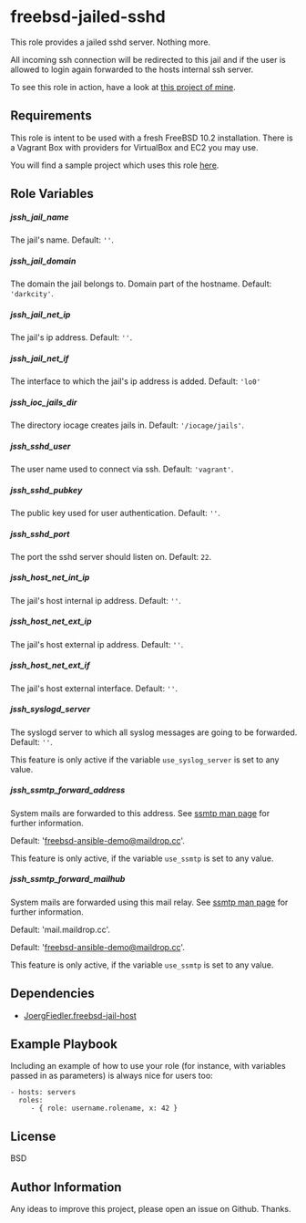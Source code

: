 freebsd-jailed-sshd
=========

This role provides a jailed sshd server. Nothing more.

All incoming ssh connection will be redirected to this jail and if the user is allowed to login again forwarded to the hosts internal ssh server.

To see this role in action, have a look at [this project of mine](https://github.com/JoergFiedler/freebsd-ansible-demo).

Requirements
------------

This role is intent to be used with a fresh FreeBSD 10.2 installation. There is a Vagrant Box with providers for VirtualBox and EC2 you may use.

You will find a sample project which uses this role [here](https://github.com/JoergFiedler/freebsd-ansible-demo).

Role Variables
--------------

##### jssh_jail_name

The jail's name. Default: `''`.

##### jssh_jail_domain

The domain the jail belongs to. Domain part of the hostname. Default: `'darkcity'`.

##### jssh_jail_net_ip

The jail's ip address. Default: `''`.

##### jssh_jail_net_if

The interface to which the jail's ip address is added. Default: `'lo0'`

##### jssh_ioc_jails_dir

The directory iocage creates jails in. Default: `'/iocage/jails'`.

##### jssh_sshd_user

The user name used to connect via ssh. Default: `'vagrant'`.

##### jssh_sshd_pubkey

The public key used for user authentication. Default: `''`.

##### jssh_sshd_port

The port the sshd server should listen on. Default: `22`.

##### jssh_host_net_int_ip

The jail's host internal ip address. Default: `''`.

##### jssh_host_net_ext_ip

The jail's host external ip address. Default: `''`.

##### jssh_host_net_ext_if

The jail's host external interface. Default: `''`.

##### jssh_syslogd_server

The syslogd server to which all syslog messages are going to be forwarded. Default: `''`.

This feature is only active if the variable `use_syslog_server` is set to any value.

##### jssh_ssmtp_forward_address

System mails are forwarded to this address. See [ssmtp man page](https://www.freebsd.org/cgi/man.cgi?query=ssmtp&apropos=0&sektion=0&manpath=FreeBSD+10.2-RELEASE+and+Ports&arch=default&format=html) for further information.

Default: 'freebsd-ansible-demo@maildrop.cc'.

This feature is only active, if the variable `use_ssmtp` is set to any value.

##### jssh_ssmtp_forward_mailhub

System mails are forwarded using this mail relay. See [ssmtp man page](https://www.freebsd.org/cgi/man.cgi?query=ssmtp&apropos=0&sektion=0&manpath=FreeBSD+10.2-RELEASE+and+Ports&arch=default&format=html) for further information.

Default: 'mail.maildrop.cc'.

Default: 'freebsd-ansible-demo@maildrop.cc'.

This feature is only active, if the variable `use_ssmtp` is set to any value.

Dependencies
------------

- [JoergFiedler.freebsd-jail-host](https://galaxy.ansible.com/detail#/role/5827)

Example Playbook
----------------

Including an example of how to use your role (for instance, with variables passed in as parameters) is always nice for users too:

    - hosts: servers
      roles:
         - { role: username.rolename, x: 42 }

License
-------

BSD

Author Information
------------------

Any ideas to improve this project, please open an issue on Github. Thanks.

